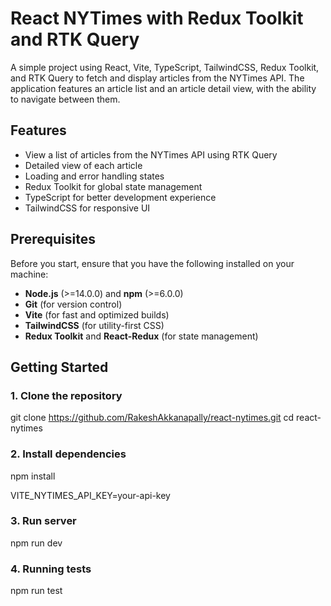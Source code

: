 # React NYTimes with Redux Toolkit and RTK Query

A simple project using React, Vite, TypeScript, TailwindCSS, Redux Toolkit, and RTK Query to fetch and display articles from the NYTimes API. The application features an article list and an article detail view, with the ability to navigate between them.

## Features
- View a list of articles from the NYTimes API using RTK Query
- Detailed view of each article
- Loading and error handling states
- Redux Toolkit for global state management
- TypeScript for better development experience
- TailwindCSS for responsive UI

## Prerequisites

Before you start, ensure that you have the following installed on your machine:

- **Node.js** (>=14.0.0) and **npm** (>=6.0.0)
- **Git** (for version control)
- **Vite** (for fast and optimized builds)
- **TailwindCSS** (for utility-first CSS)
- **Redux Toolkit** and **React-Redux** (for state management)

## Getting Started

### 1. Clone the repository

git clone https://github.com/RakeshAkkanapally/react-nytimes.git
cd react-nytimes

### 2. Install dependencies

npm install

VITE_NYTIMES_API_KEY=your-api-key

### 3. Run server

npm run dev

### 4. Running tests

npm run test



